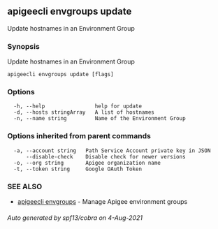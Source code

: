 ## apigeecli envgroups update

Update hostnames in an Environment Group

### Synopsis

Update hostnames in an Environment Group

```
apigeecli envgroups update [flags]
```

### Options

```
  -h, --help                help for update
  -d, --hosts stringArray   A list of hostnames
  -n, --name string         Name of the Environment Group
```

### Options inherited from parent commands

```
  -a, --account string   Path Service Account private key in JSON
      --disable-check    Disable check for newer versions
  -o, --org string       Apigee organization name
  -t, --token string     Google OAuth Token
```

### SEE ALSO

* [apigeecli envgroups](apigeecli_envgroups.md)	 - Manage Apigee environment groups

###### Auto generated by spf13/cobra on 4-Aug-2021
